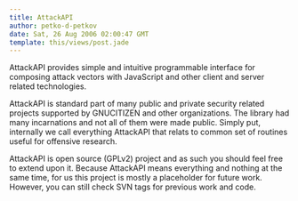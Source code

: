 ```yaml
---
title: AttackAPI
author: petko-d-petkov
date: Sat, 26 Aug 2006 02:00:47 GMT
template: this/views/post.jade
---
```


AttackAPI provides simple and intuitive programmable interface for composing attack vectors with JavaScript and other client and server related technologies.

AttackAPI is standard part of many public and private security related projects supported by GNUCITIZEN and other organizations. The library had many incarnations and not all of them were made public. Simply put, internally we call everything AttackAPI that relats to common set of routines useful for offensive research.

AttackAPI is open source (GPLv2) project and as such you should feel free to extend upon it. Because AttackAPI means everything and nothing at the same time, for us this project is mostly a placeholder for future work. However, you can still check SVN tags for previous work and code.
